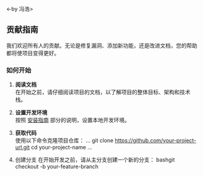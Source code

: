 
<-by 冯浩>

## 贡献指南

我们欢迎所有人的贡献。无论是修复漏洞、添加新功能，还是改进文档，您的帮助都将使项目变得更好。

### 如何开始

1. **阅读文档**  
   在开始之前，请仔细阅读项目的文档，以了解项目的整体目标、架构和技术栈。

2. **设置开发环境**  
   按照 [安装指南](#安装指南) 部分的说明，设置本地开发环境。

3. **获取代码**  
   使用以下命令克隆项目仓库：
   ...
   git clone https://github.com/your-project-url.git
   cd your-project-name
   ...
   
4. 创建分支 在开始开发之前，请从主分支创建一个新的分支：
    bashgit checkout -b your-feature-branch



